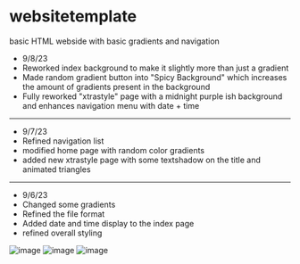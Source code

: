 # websitetemplate
basic HTML webside with basic gradients and navigation

- 9/8/23
- Reworked index background to make it slightly more than just a gradient
- Made random gradient button into "Spicy Background" which increases the amount of gradients present in the background
- Fully reworked "xtrastyle" page with a midnight purple ish background and enhances navigation menu with date + time
  
-----------
- 9/7/23
- Refined navigation list
- modified home page with random color gradients
- added new xtrastyle page with some textshadow on the title and animated triangles

-----------
- 9/6/23
- Changed some gradients
- Refined the file format
- Added date and time display to the index page
- refined overall styling



![image](https://github.com/trucks7788/websitetemplate/assets/40186280/53ff14f4-b8aa-4d6d-b399-f94b1a4115a5)
![image](https://github.com/trucks7788/websitetemplate/assets/40186280/76c3fbdb-2c68-4bd7-bfe2-b76bfbf89bae)
![image](https://github.com/trucks7788/websitetemplate/assets/40186280/6f877e54-2156-4c0b-934f-89bb1d908c31)


